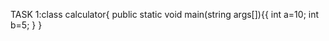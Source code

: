 TASK 1:class calculator{
public static void main(string args[]){{
     int a=10;
     int b=5;
   }
}
